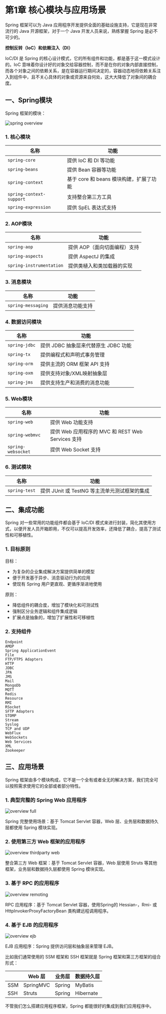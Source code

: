 # 第1章 核心模块与应用场景

Spring 框架可以为 Java 应用程序开发提供全面的基础设施支持，它是现在非常流行的 Java 开源框架，对于一个 Java 开发人员来说，熟练掌握 Spring 是必不可少的。

**控制反转（IoC）和依赖注入（DI）**

IoC/DI 是 Spring 的核心设计模式，它的所有组件和功能，都是基于这一模式设计的。IoC 意味着你设计好的对象交给容器控制，而不是在你的对象内部直接控制，而各个对象之间的依赖关系，是在容器运行期间决定的，容器动态地将依赖关系注入到组件中，且不关心具体的对象或资源来自何处，这大大降低了对象间的耦合度。

## 一、Spring模块

Spring 框架的模块：

![spring overview](/images/spring/第1章-Spring的模块与应用场景/spring-overview.png)

### 1. 核心模块

| 名称                     | 功能                                    |
| ------------------------ | --------------------------------------- |
| `spring-core`            | 提供 IoC 和 DI 等功能                   |
| `spring-beans`           | 提供 Bean 容器等功能                    |
| `spring-context`         | 基于 core 和 beans 模块构建，扩展了功能 |
| `spring-context-support` | 支持整合第三方工具                      |
| `spring-expression`      | 提供 SpEL 表达式支持                    |

### 2. AOP模块

| 名称                     | 功能                         |
| ------------------------ | ---------------------------- |
| `spring-aop`             | 提供 AOP（面向切面编程）支持 |
| `spring-aspects`         | 提供 AspectJ 的集成          |
| `spring-instrumentation` | 提供类植入和类加载器的实现   |

### 3. 消息模块

| 名称               | 功能             |
| ------------------ | ---------------- |
| `spring-messaging` | 提供消息功能支持 |

### 4. 数据访问模块

| 名称          | 功能                                 |
| ------------- | ------------------------------------ |
| `spring-jdbc` | 提供 JDBC 抽象层来代替原生 JDBC 功能 |
| `spring-tx`   | 提供编程式和声明式事务管理           |
| `spring-orm`  | 提供主流的 ORM 框架 API 支持         |
| `spring-oxm`  | 提供支持对象/XML映射抽象层           |
| `spring-jms`  | 提供支持生产和消费的消息功能         |

### 5. Web模块

| 名称               | 功能                                              |
| ------------------ | ------------------------------------------------- |
| `spring-web`       | 提供 Web 功能支持                                 |
| `spring-webmvc`    | 提供 Web 应用程序的 MVC 和 REST Web Services 支持 |
| `spring-websocket` | 提供 Web Socket 支持                              |

### 6. 测试模块

| 名称          | 功能                                          |
| ------------- | --------------------------------------------- |
| `spring-test` | 提供 JUnit 或 TestNG 等主流单元测试框架的集成 |

## 二、集成功能

Spring 对一些常用的功能组件都会基于 IoC/DI 模式来进行封装，简化其使用方式，以便开发人员开箱即用，不仅可以提高开发效率，还降低了耦合，提高了测试性和可移植性。

### 1. 目标原则

目标：

- 为复杂的企业集成解决方案提供简单的模型
- 便于开发基于异步、消息驱动行为的应用
- 使现有 Spring 用户更直观、更循序渐进地使用

原则：

- 降低组件的耦合度，增加了模块化和可测试性
- 强制区分业务逻辑和组件集成逻辑
- 扩展点是抽象的，增加了扩展性和可移植性

### 2. 支持组件

```
Endpoint
AMQP
Spring ApplicationEvent
File 
FTP/FTPS Adapters
HTTP
JDBC
JPA
JMS
Mail
MongoDb
MQTT
Redis
Resource
RMI
RSocket
SFTP Adapters
STOMP
Stream
Syslog
TCP and UDP
WebFlux
WebSockets
Web Services
XML
Zookeeper
```

## 三、应用场景

Spring 框架由多个模块构成，它不是一个全有或者全无的解决方案，我们完全可以按照需求使用它的全部或者部分特性。

### 1. 典型完整的 Spring Web 应用程序

![overview full](/images/spring/第1章-Spring的模块与应用场景/overview-full.png)

Spring 完整使用场景：基于 Tomcat Servlet 容器，Web 层、业务层和数据持久层都使用 Spring 模块实现。

### 2. 使用第三方 Web 框架的应用程序

![overview thirdparty web](/images/spring/第1章-Spring的模块与应用场景/overview-thirdparty-web.png)

整合第三方 Web 框架：基于 Tomcat Servlet 容器，Web 层使用 Struts 等其他框架，业务层和数据持久层都使用 Spring 模块实现。

### 3. 基于 RPC 的应用程序

![overview remoting](/images/spring/第1章-Spring的模块与应用场景/overview-remoting.png)

RPC 应用程序：基于 Tomcat Servlet 容器，使用Spring的 Hessian-，Rmi- 或HttpInvokerProxyFactoryBean 类构建远程调用程序。

### 4. 基于 EJB 的应用程序

![overview ejb](/images/spring/第1章-Spring的模块与应用场景/overview-ejb.png)

EJB 应用程序：Spring 提供访问层和抽象层来管理 EJB。

比如我们通常使用的 SSM 框架和 SSH 框架就是 Spring 框架和第三方框架的组合形式：

|      | Web 层    | 业务层 | 数据持久层 |
| ---- | --------- | ------ | ---------- |
| SSM  | SpringMVC | Spring | MyBatis    |
| SSH  | Struts    | Spring | Hibernate  |

不管我们怎么搭建应用程序框架，Spring 都能很好的集成到我们应用程序中。
